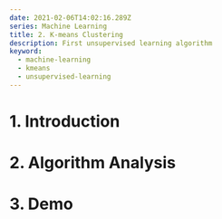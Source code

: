 ```yaml
---
date: 2021-02-06T14:02:16.289Z
series: Machine Learning
title: 2. K-means Clustering
description: First unsupervised learning algorithm
keyword:
  - machine-learning
  - kmeans
  - unsupervised-learning
---
```

# 1. Introduction
# 2. Algorithm Analysis
# 3. Demo